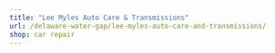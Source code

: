```yaml
---
title: "Lee Myles Auto Care & Transmissions"
url: /delaware-water-gap/lee-myles-auto-care-and-transmissions/
shop: car repair
---
```

